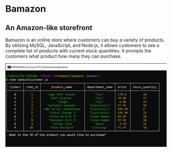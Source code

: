 <h1>Bamazon</h1>
<h2>An Amazon-like storefront</h2>
<p>Bamazon is an online store where customers can buy a variety of products. By utilizing MySQL, JavaScript, and Node.js, it allows customers to see a complete list of products with current stock quantities. It prompts the customers what product how many they can purchase.<p>

<img src="img/1.jpg">